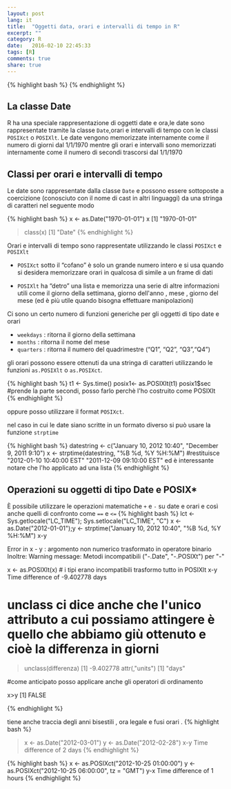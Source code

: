 ```yaml
---
layout: post
lang: it
title:  "Oggetti data, orari e intervalli di tempo in R"
excerpt: ""
category: R
date:   2016-02-10 22:45:33
tags: [R]
comments: true
share: true
---
```


{% highlight bash %}
{% endhighlight %}

## La classe Date
R ha una speciale rappresentazione di oggetti date e ora,le date sono rappresentate tramite la classe `Date`,orari e intervalli di tempo con le classi `POSIXct` o `POSIXlt`. 
Le date vengono memorizzate internamente come il numero di giorni dal 1/1/1970 mentre gli orari e intervalli sono memorizzati internamente come il numero di secondi trascorsi dal 1/1/1970

## Classi per orari e intervalli di tempo
Le date sono rappresentate dalla classe `Date` e possono essere sottoposte a coercizione (conosciuto con il nome di cast in altri linguaggi) da una stringa di caratteri nel seguente modo

{% highlight bash %}
x <- as.Date("1970-01-01")
x
[1] "1970-01-01"
> class(x)
[1] "Date"
{% endhighlight %}


Orari e intervalli di tempo sono rappresentate utilizzando le classi
`POSIXct` e `POSIXlt` 

* `POSIXct` sotto il “cofano” è solo un grande numero intero e si usa quando si desidera memorizzare orari in qualcosa di simile a un frame di dati

* `POSIXlt` ha “detro” una lista e memorizza una serie di altre informazioni utili come il giorno della settimana, giorno dell'anno , mese , giorno del mese (ed è più utile quando bisogna effettuare manipolazioni)

Ci sono un certo numero di funzioni generiche per gli oggetti di tipo date e orari

* `weekdays` : ritorna il giorno della settimana
* `months` : ritorna il nome del mese
* `quarters` : ritorna il numero del quadrimestre (“Q1”, “Q2”, “Q3”,“Q4”)

gli orari possono essere ottenuti da una stringa di caratteri utilizzando le funzioni `as.POSIXlt` o `as.POSIXct`.

{% highlight bash %}
t1 <- Sys.time()
posix1<- as.POSIXlt(t1)
posix1$sec #prende la parte secondi, posso farlo perchè l'ho costruito come POSIXlt 
{% endhighlight %}

oppure posso utilizzare il format `POSIXct`.

nel caso in cui le date siano scritte in un formato diverso si può usare la funzione `strptime` 

{% highlight bash %}
datestring <- c("January 10, 2012 10:40", "December 9, 2011 9:10")
x <- strptime(datestring, "%B %d, %Y %H:%M")
#restituisce "2012-01-10 10:40:00 EST" "2011-12-09 09:10:00 EST" ed è interessante notare che l'ho applicato ad una lista
{% endhighlight %}








## Operazioni su oggetti di tipo Date e POSIX*

È possibile utilizzare le operazioni matematiche `+` e `-` su date e orari e così anche quelli di confronto come `==` e `<=`
{% highlight bash %}
lct <- Sys.getlocale("LC_TIME"); Sys.setlocale("LC_TIME", "C")
x <- as.Date("2012-01-01");y <- strptime("January 10, 2012 10:40", "%B %d, %Y %H:%M")
x-y

Error in x - y : argomento non numerico trasformato in operatore binario
Inoltre: Warning message:
Metodi incompatibili ("-.Date", "-.POSIXt") per "-" 

x <- as.POSIXlt(x) # i tipi erano incompatibili trasformo tutto in POSIXlt
x-y
Time difference of -9.402778 days

# unclass ci dice anche che l'unico attributo a cui possiamo attingere è quello che abbiamo giù ottenuto e cioè la differenza in giorni
> unclass(differenza)
[1] -9.402778
attr(,"units")
[1] "days"

#come anticipato posso applicare anche gli operatori di ordinamento

x>y
[1] FALSE



{% endhighlight %}

tiene anche traccia degli anni bisestili , ora legale e fusi orari .
{% highlight bash %}
> x <- as.Date("2012-03-01") 
> y <- as.Date("2012-02-28")
> x-y
Time difference of 2 days
{% endhighlight %}



{% highlight bash %}
x <- as.POSIXct("2012-10-25 01:00:00")
y <- as.POSIXct("2012-10-25 06:00:00", tz = "GMT")
y-x
Time difference of 1 hours
{% endhighlight %}


